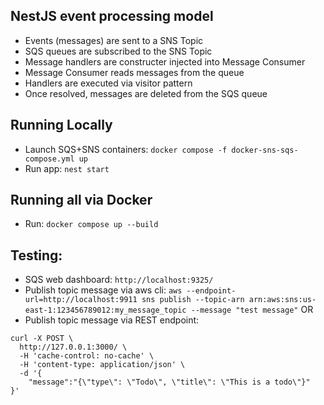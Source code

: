 ## NestJS event processing model
* Events (messages) are sent to a SNS Topic
* SQS queues are subscribed to the SNS Topic
* Message handlers are constructer injected into Message Consumer
* Message Consumer reads messages from the queue 
* Handlers are executed via visitor pattern
* Once resolved, messages are deleted from the SQS queue

## Running Locally

* Launch SQS+SNS containers: `docker compose -f docker-sns-sqs-compose.yml up`
* Run app: `nest start`

## Running all via Docker 
* Run: `docker compose up --build`

## Testing:
* SQS web dashboard: `http://localhost:9325/`
* Publish topic message via aws cli: `aws --endpoint-url=http://localhost:9911 sns publish --topic-arn arn:aws:sns:us-east-1:123456789012:my_message_topic --message "test message"`
OR
* Publish topic message via REST endpoint: 
```
curl -X POST \
  http://127.0.0.1:3000/ \
  -H 'cache-control: no-cache' \
  -H 'content-type: application/json' \
  -d '{
	"message":"{\"type\": \"Todo\", \"title\": \"This is a todo\"}"
}'
```